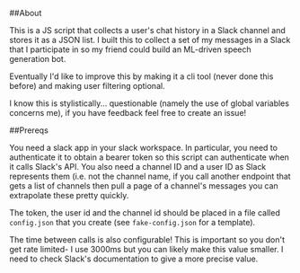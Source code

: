 ##About

This is a JS script that collects a user's chat history in a Slack channel and stores it as a JSON list. I built this to collect a set of my messages in a Slack that I participate in so my friend could build an ML-driven speech generation bot. 

Eventually I'd like to improve this by making it a cli tool (never done this before) and making user filtering optional.

I know this is stylistically... questionable (namely the use of global variables concerns me), if you have feedback feel free to create an issue!

##Prereqs

You need a slack app in your slack workspace. In particular, you need to authenticate it to obtain a bearer token so this script can authenticate when it calls Slack's API. You also need a channel ID and a user ID as Slack represents them (i.e. not the channel name, if you call another endpoint that gets a list of channels then pull a page of a channel's messages you can extrapolate these pretty quickly.

The token, the user id and the channel id should be placed in a file called `config.json` that you create (see `fake-config.json` for a template).

The time between calls is also configurable! This is important so you don't get rate limited- I use 3000ms but you can likely make this value smaller. I need to check Slack's documentation to give a more precise value.